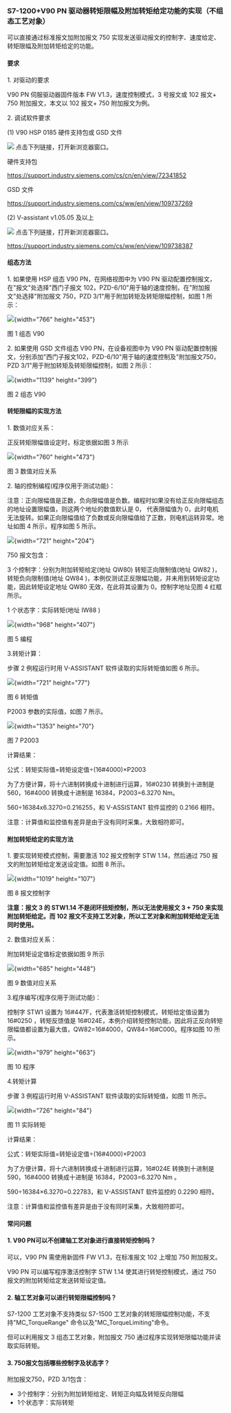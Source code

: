 ### S7-1200+V90 PN 驱动器转矩限幅及附加转矩给定功能的实现（不组态工艺对象）

可以直接通过标准报文加附加报文 750
实现发送驱动报文的控制字、速度给定、转矩限幅及附加转矩给定的功能。

#### 要求

1\. 对驱动的要求

V90 PN 伺服驱动器固件版本 FW V1.3，速度控制模式，3 号报文或 102 报文+
750 附加报文，本文以 102 报文+ 750 附加报文为例。

2\. 调试软件要求

\(1\) V90 HSP 0185 硬件支持包或 GSD 文件

![](images/3.gif) 点击下列链接，打开新浏览器窗口。

硬件支持包

<https://support.industry.siemens.com/cs/cn/en/view/72341852>

GSD 文件

<https://support.industry.siemens.com/cs/ww/en/view/109737269>

\(2\) V-assistant v1.05.05 及以上

![](images/3.gif) 点击下列链接，打开新浏览器窗口。

<https://support.industry.siemens.com/cs/ww/en/view/109738387>

#### 组态方法

1\. 如果使用 HSP 组态 V90 PN，在网络视图中为 V90 PN
驱动配置控制报文，在\"报文\"处选择\"西门子报文
102，PZD-6/10\"用于轴的速度控制，在\"附加报文\"处选择\"附加报文 750，PZD
3/1\"用于附加转矩及转矩限幅控制，如图 1 所示：

![](images/5-01.png){width="766" height="453"}

图 1 组态 V90

2\. 如果使用 GSD 文件组态 V90 PN，在设备视图中为 V90 PN
驱动配置控制报文，分别添加\"西门子报文102，PZD-6/10\"用于轴的速度控制及\"附加报文750，PZD
3/1\"用于附加转矩及转矩限幅控制，如图 2 所示：

![](images/5-02.png){width="1139" height="399"}

图 2 组态 V90

#### 转矩限幅的实现方法

1\. 数值对应关系：

正反转矩限幅值设定时，标定依据如图 3 所示

![](images/5-03.png){width="760" height="473"}

图 3 数值对应关系

2\. 轴的控制编程(程序仅用于测试功能)：

注意：正向限幅值是正数，负向限幅值是负数。编程时如果没有给正反向限幅组态的地址设置限幅值，则这两个地址的数值默认是
0， 代表限幅值为
0，此时电机无法旋转。如果正向限幅值给了负数或反向限幅值给了正数，则电机运转异常。地址如图
4 所示，程序如图 5 所示。

![](images/5-04.png){width="721" height="204"}

750 报文包含：

3 个控制字：分别为附加转矩给定(地址 QW80) 转矩正向限制值(地址 QW82
)，转矩负向限制值(地址 QW84
)，本例仅测试正反限幅功能，并未用到转矩设定功能，因此转矩设定地址 QW80
无效，在此将其设置为 0。控制字地址见图 4 红框所示。

1 个状态字：实际转矩(地址 IW88 )

![](images/5-05.png){width="968" height="407"}

图 5 编程

3.转矩计算：

步骤 2 例程运行时用 V-ASSISTANT 软件读取的实际转矩值如图 6 所示。

![](images/5-06.png){width="721" height="77"}

图 6 转矩值

P2003 参数的实际值，如图 7 所示。

![](images/5-07.png){width="1353" height="70"}

图 7 P2003

计算结果：

公式：转矩实际值=转矩设定值÷(16#4000)×P2003

为了方便计算，将十六进制转换成十进制进行运算，16#0230 转换到十进制是
560，16#4000 转换成十进制是 16384，P2003=6.3270 Nm。

560÷16384x6.3270=0.216255，和 V-ASSISTANT 软件监控的 0.2166 相符。

注意：计算值和监控值有差异是由于没有同时采集，大致相符即可。

#### 附加转矩给定的实现方法

1\. 要实现转矩模式控制，需要激活 102 报文控制字 STW 1.14，然后通过 750
报文的附加转矩给定发送设定值。如图 8 所示。

![](images/5-08.png){width="1019" height="107"}

图 8 报文控制字

**注意：报文 3 的 STW1.14 不是闭环扭矩控制，所以无法使用报文 3 + 750
来实现附加转矩给定。而 102
报文不支持工艺对象，所以工艺对象和附加转矩给定无法同时使用。**

2\. 数值对应关系：

附加转矩设定值标定依据如图 9 所示

![](images/5-09.png){width="685" height="448"}

图 9 数值对应关系

3.程序编写(程序仅用于测试功能)：

控制字 STW1 设置为 16#447F，代表激活转矩控制模式，转矩给定值设置为
16#0250 ，转矩反馈值是
16#024E，本例介绍转矩控制功能，因此将正反向转矩限幅值都设置为最大值，QW82=16#4000，QW84=16#C000。程序如图
10 所示。

![](images/5-10.png){width="979" height="663"}

图 10 程序

4.转矩计算

步骤 3 例程运行时用 V-ASSISTANT 软件读取的实际转矩值，如图 11 所示。

![](images/5-11.png){width="726" height="84"}

图 11 实际转矩

计算结果：

公式：转矩实际值=转矩设定值÷(16#4000)×P2003

为了方便计算，将十六进制转换成十进制进行运算，16#024E 转换到十进制是
590，16#4000 转换成十进制是 16384，P2003=6.3270 Nm 。

590÷16384×6.3270=0.22783，和 V-ASSISTANT 软件监控的 0.2290 相符。

注意：计算值和监控值有差异是由于没有同时采集，大致相符即可。

#### 常问问题

#### 1. V90 PN可以不创建轴工艺对象进行直接转矩控制吗？

可以，V90 PN 需使用新固件 FW V1.3，在标准报文 102 上增加 750 附加报文。

V90 PN 可以编写程序激活控制字 STW 1.14 使其进行转矩控制模式，通过 750
报文的附加转矩给定发送转矩设定值。

#### 2. 轴工艺对象可以进行转矩限幅控制吗？

S7-1200 工艺对象不支持类似 S7-1500
工艺对象的转矩限幅控制功能，不支持\"MC_TorqueRange\"
命令以及\"MC_TorqueLimiting\"命令。

但可以利用报文 3 组态工艺对象，附加报文 750
通过程序实现转矩限幅功能并读取实际转矩。

#### 3. 750报文包括哪些控制字及状态字？

附加报文750，PZD 3/1包含：

-   3个控制字：分别为附加转矩给定、转矩正向幅及转矩反向限幅
-   1个状态字：实际转矩

